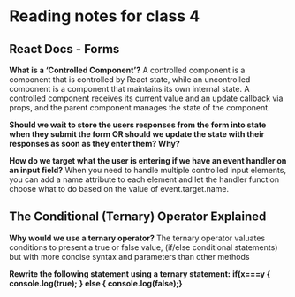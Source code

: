 # Reading notes for class 4

## React Docs - Forms

**What is a ‘Controlled Component’?**
A controlled component is a component that is controlled by React state, while an uncontrolled component is a component that maintains its own internal state. A controlled component receives its current value and an update callback via props, and the parent component manages the state of the component.

**Should we wait to store the users responses from the form into state when they submit the form OR should we update the state with their responses as soon as they enter them? Why?**

**How do we target what the user is entering if we have an event handler on an input field?**
When you need to handle multiple controlled input elements, you can add a name attribute to each element and let the handler function choose what to do based on the value of event.target.name.

## The Conditional (Ternary) Operator Explained

**Why would we use a ternary operator?**
The ternary operator valuates conditions to present a true or false value, (if/else conditional statements) but with more concise syntax and parameters than other methods

**Rewrite the following statement using a ternary statement:**
**if(x===y {**
    **console.log(true);**
**} else { console.log(false);}**
